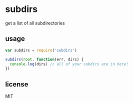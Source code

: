 subdirs
====

get a list of all subdirectories

## usage

```js
var subdirs = require('subdirs')

subdirs(root, function(err, dirs) {
  console.log(dirs) // all of your subdirs are in here!
})
```

## license

MIT
